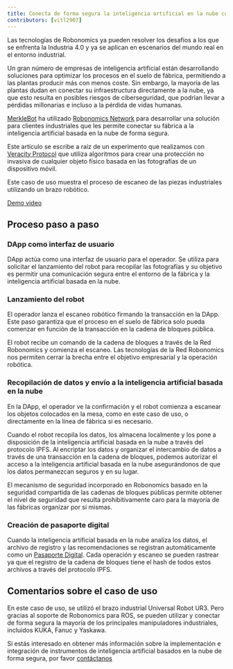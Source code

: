 ```yaml
---
title: Conecta de forma segura la inteligencia artificial en la nube con el suelo de fábrica
contributors: [vitl2907]
---
```


Las tecnologías de Robonomics ya pueden resolver los desafíos a los que se enfrenta la Industria 4.0 y ya se aplican en escenarios del mundo real en el entorno industrial.

Un gran número de empresas de inteligencia artificial están desarrollando soluciones para optimizar los procesos en el suelo de fábrica, permitiendo a las plantas producir más con menos coste. Sin embargo, la mayoría de las plantas dudan en conectar su infraestructura directamente a la nube, ya que esto resulta en posibles riesgos de ciberseguridad, que podrían llevar a pérdidas millonarias e incluso a la pérdida de vidas humanas.

[MerkleBot](https://merklebot.com) ha utilizado [Robonomics Network](https://robonomics.network) para desarrollar una solución para clientes industriales que les permite conectar su fábrica a la inteligencia artificial basada en la nube de forma segura.

Este artículo se escribe a raíz de un experimento que realizamos con [Veracity Protocol](https://www.veracityprotocol.org/) que utiliza algoritmos para crear una protección no invasiva de cualquier objeto físico basada en las fotografías de un dispositivo móvil.

Este caso de uso muestra el proceso de escaneo de las piezas industriales utilizando un brazo robótico.

[Demo video](https://youtu.be/8AL70LFVX5w)

## Proceso paso a paso

### DApp como interfaz de usuario

<!-- ![](../images/google-play-store.gif) -->
<!-- <img src="../images/google-play-store.gif" /> -->
<robo-wiki-picture src="google-play-store.gif" />

DApp actúa como una interfaz de usuario para el operador. Se utiliza para solicitar el lanzamiento del robot para recopilar las fotografías y su objetivo es permitir una comunicación segura entre el entorno de la fábrica y la inteligencia artificial basada en la nube.

### Lanzamiento del robot

<!-- ![](../images/Veracity_Protocol_Transaction.gif) -->
<!-- <img src="../images/Veracity_Protocol_Transaction.gif" /> -->
<robo-wiki-picture src="Veracity_Protocol_Transaction.gif" />

El operador lanza el escaneo robótico firmando la transacción en la DApp. Este paso garantiza que el proceso en el suelo de fábrica solo pueda comenzar en función de la transacción en la cadena de bloques pública.

El robot recibe un comando de la cadena de bloques a través de la Red Robonomics y comienza el escaneo. Las tecnologías de la Red Robonomics nos permiten cerrar la brecha entre el objetivo empresarial y la operación robótica.

### Recopilación de datos y envío a la inteligencia artificial basada en la nube

En la DApp, el operador ve la confirmación y el robot comienza a escanear los objetos colocados en la mesa, como en este caso de uso, o directamente en la línea de fábrica si es necesario.

<!-- ![](../images/Veracity_Protocol_Lanzamiento.gif) -->
<!-- <img src="../images/Veracity_Protocol_Launch.gif" /> -->
<robo-wiki-picture src="Veracity_Protocol_Launch.gif" />


Cuando el robot recopila los datos, los almacena localmente y los pone a disposición de la inteligencia artificial basada en la nube a través del protocolo IPFS. Al encriptar los datos y organizar el intercambio de datos a través de una transacción en la cadena de bloques, podemos autorizar el acceso a la inteligencia artificial basada en la nube asegurándonos de que los datos permanezcan seguros y en su lugar.

El mecanismo de seguridad incorporado en Robonomics basado en la seguridad compartida de las cadenas de bloques públicas permite obtener el nivel de seguridad que resulta prohibitivamente caro para la mayoría de las fábricas organizar por sí mismas.

### Creación de pasaporte digital

Cuando la inteligencia artificial basada en la nube analiza los datos, el archivo de registro y las recomendaciones se registran automáticamente como un [Pasaporte Digital](https://wiki.robonomics.network/docs/create-digital-identity-run-by-ethereum/). Cada operación y escaneo se pueden rastrear ya que el registro de la cadena de bloques tiene el hash de todos estos archivos a través del protocolo IPFS.

## Comentarios sobre el caso de uso

En este caso de uso, se utilizó el brazo industrial Universal Robot UR3. Pero gracias al soporte de Robonomics para ROS, se pueden utilizar y conectar de forma segura la mayoría de los principales manipuladores industriales, incluidos KUKA, Fanuc y Yaskawa.

Si estás interesado en obtener más información sobre la implementación e integración de instrumentos de inteligencia artificial basados en la nube de forma segura, por favor [contáctanos](mailto:v@merklebot.com)
